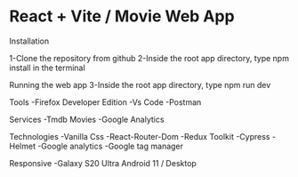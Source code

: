 # React + Vite / Movie Web App

Installation

1-Clone the repository from github
2-Inside the root app directory, type npm install in the terminal

Running the web app
3-Inside the root app directory, type npm run dev

Tools
-Firefox Developer Edition
-Vs Code
-Postman

Services
-Tmdb Movies
-Google Analytics

Technologies
-Vanilla Css
-React-Router-Dom
-Redux Toolkit
-Cypress
-Helmet
-Google analytics
-Google tag manager

Responsive
-Galaxy S20 Ultra Android 11 / Desktop
